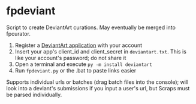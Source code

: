 # fpdeviant

Script to create DeviantArt curations. May eventually be merged into fpcurator.

1. Register a [DeviantArt application](https://www.deviantart.com/developers/) with your account
2. Insert your app's client_id and client_secret in `deviantart.txt`. This is like your account's password; do not share it
3. Open a terminal and execute `py -m install deviantart`
4. Run `fpdeviant.py` or the .bat to paste links easier

Supports individual urls or batches (drag batch files into the console); will look into a deviant's submissions if you input a user's url, but Scraps must be parsed individually.

